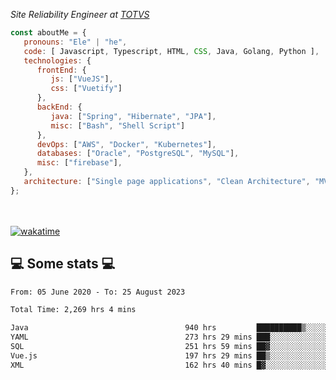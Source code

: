 <p><em>Site Reliability Engineer at <a href="https://www.totvs.com/">TOTVS</a></br>
</em></p>


```javascript
const aboutMe = {
   pronouns: "Ele" | "he",
   code: [ Javascript, Typescript, HTML, CSS, Java, Golang, Python ],
   technologies: {
      frontEnd: {
         js: ["VueJS"],
         css: ["Vuetify"]
      },
      backEnd: {
         java: ["Spring", "Hibernate", "JPA"],
         misc: ["Bash", "Shell Script"]
      },
      devOps: ["AWS", "Docker", "Kubernetes"],
      databases: ["Oracle", "PostgreSQL", "MySQL"],
      misc: ["firebase"],
   },
   architecture: ["Single page applications", "Clean Architecture", "MVC", "Microservices"],
};
```
</br></br>
[![wakatime](https://wakatime.com/badge/user/a3a8ed06-d304-4d6b-bc86-4adc418cdea7.svg)](https://wakatime.com/@a3a8ed06-d304-4d6b-bc86-4adc418cdea7)
<h2>💻 Some stats 💻</h2>

<!--START_SECTION:waka-->

```txt
From: 05 June 2020 - To: 25 August 2023

Total Time: 2,269 hrs 4 mins

Java                                   940 hrs         ██████████▒░░░░░░░░░░░░░░   41.43 %
YAML                                   273 hrs 29 mins ███░░░░░░░░░░░░░░░░░░░░░░   12.05 %
SQL                                    251 hrs 59 mins ██▓░░░░░░░░░░░░░░░░░░░░░░   11.11 %
Vue.js                                 197 hrs 29 mins ██▒░░░░░░░░░░░░░░░░░░░░░░   08.70 %
XML                                    162 hrs 40 mins █▓░░░░░░░░░░░░░░░░░░░░░░░   07.17 %
```

<!--END_SECTION:waka-->
